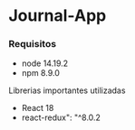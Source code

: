 # Journal-App

### Requisitos
- node 14.19.2
- npm 8.9.0

Librerias importantes utilizadas
- React 18
- react-redux": "^8.0.2
